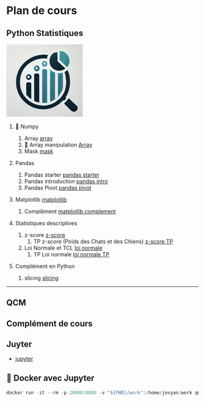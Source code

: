 # Plan de cours

## Python Statistiques 

<img src="./images/stat.png" width="200" />

1. 🐍  Numpy 
   1. Array [array](./Supports/chap-array-maths.md)
   2. 🏅 Array manipulation [Array](./Supports/chap-manipulation-array.md)
   3. Mask [mask](./Supports/chap-numpy-mask.md)

2. Pandas
   1. Pandas starter [pandas starter](./Supports/chap-pandas-starter.md)
   2. Pandas introduction [pandas intro](./Supports/chap-pandas-introduction.md)
   3. Pandas Pivot [pandas pivot](./Supports/chap-pandas-pivot.md)
3. Matplotlib [matplotlib](./Supports/chap-graphique.md)
   1. Complément [matplotlib complement](./Supports/chap-graphique-complements.md)

4. Statistiques descriptives
   1. z-score [z-score](./Supports/chap-zscore.md)
      1. TP z-score (Poids des Chats et des Chiens) [z-score TP](./Supports/tp-z-score.md)
   2. Loi Normale et TCL [loi normale](./Supports/chap-loi-normale-introduction.md)
      1. TP Loi normale [loi normale TP](./Supports/tp-loi-normale.md)
   
5. Complément en Python
   1. slicing [slicing](./Supports/chap-slicing.md)
---

## QCM


## Complément de cours

   
## Juyter 

- [jupyter](https://jupyter.org/)

## 🐳 Docker avec Jupyter 

```python
docker run -it --rm -p 10000:8888 -v "${PWD}/work":/home/jovyan/work quay.io/jupyter/datascience-notebook:2024-04-29
```
